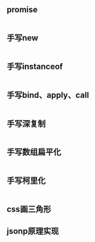 ## promise
```js
```
## 手写new
```js
```
## 手写instanceof
```js
```
## 手写bind、apply、call
```js
```
## 手写深复制
```js
```
## 手写数组扁平化
```js
```
## 手写柯里化
```js
```
## css画三角形
## jsonp原理实现
```js
```